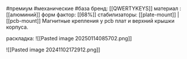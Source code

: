 #премиум #механические #база
бренд: [[QWERTYKEYS]]
материал : [[алюминий]]
форм фактор: [[68%]]
стабилизаторы: [[plate-mount]] | [[pcb-mount]]
Магнитные крепления у pcb плат и верхний крышки корпуса.


раскладка:
![[Pasted image 20250114085702.png]]


![[Pasted image 20241102172912.png]]